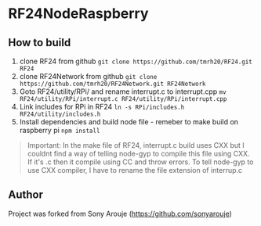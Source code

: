 # RF24NodeRaspberry

## How to build
1. clone RF24 from github
`git clone https://github.com/tmrh20/RF24.git RF24`
2. clone RF24Network from github
`git clone https://github.com/tmrh20/RF24Network.git RF24Network`
3. Goto RF24/utility/RPi/ and rename interrupt.c to interrupt.cpp
`mv RF24/utility/RPi/interrupt.c RF24/utility/RPi/interrupt.cpp`
4. Link includes for RPi in RF24
`ln -s RPi/includes.h RF24/utility/includes.h`
6. Install dependencies and build node file - remeber to make build on raspberry pi
`npm install`

>Important: In the make file of RF24, interrupt.c build uses CXX but I couldnt find a way of telling node-gyp to compile this file using CXX. If it's .c then it compile using CC and throw errors. To tell node-gyp to use CXX compiler, I have to rename the file extension of interrup.c

## Author
Project was forked from Sony Arouje (https://github.com/sonyarouje)

